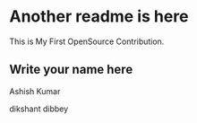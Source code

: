 # Another readme is here

This is My First OpenSource Contribution.

## Write your name here

Ashish Kumar

dikshant dibbey